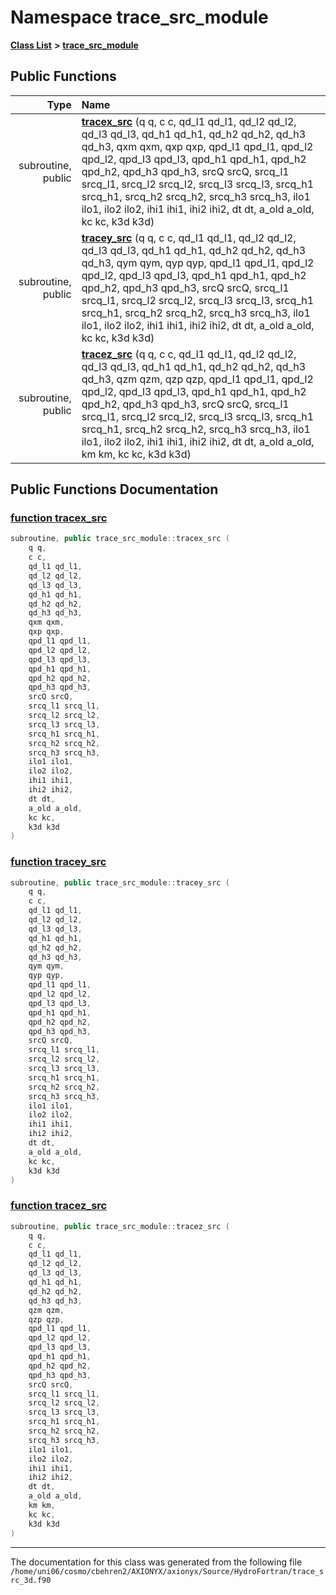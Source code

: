 
# Namespace trace\_src\_module


[**Class List**](annotated.md) **>** [**trace\_src\_module**](namespacetrace__src__module.md)




















## Public Functions

| Type | Name |
| ---: | :--- |
|  subroutine, public | [**tracex\_src**](namespacetrace__src__module.md#function-tracex-src) (q q, c c, qd\_l1 qd\_l1, qd\_l2 qd\_l2, qd\_l3 qd\_l3, qd\_h1 qd\_h1, qd\_h2 qd\_h2, qd\_h3 qd\_h3, qxm qxm, qxp qxp, qpd\_l1 qpd\_l1, qpd\_l2 qpd\_l2, qpd\_l3 qpd\_l3, qpd\_h1 qpd\_h1, qpd\_h2 qpd\_h2, qpd\_h3 qpd\_h3, srcQ srcQ, srcq\_l1 srcq\_l1, srcq\_l2 srcq\_l2, srcq\_l3 srcq\_l3, srcq\_h1 srcq\_h1, srcq\_h2 srcq\_h2, srcq\_h3 srcq\_h3, ilo1 ilo1, ilo2 ilo2, ihi1 ihi1, ihi2 ihi2, dt dt, a\_old a\_old, kc kc, k3d k3d) <br> |
|  subroutine, public | [**tracey\_src**](namespacetrace__src__module.md#function-tracey-src) (q q, c c, qd\_l1 qd\_l1, qd\_l2 qd\_l2, qd\_l3 qd\_l3, qd\_h1 qd\_h1, qd\_h2 qd\_h2, qd\_h3 qd\_h3, qym qym, qyp qyp, qpd\_l1 qpd\_l1, qpd\_l2 qpd\_l2, qpd\_l3 qpd\_l3, qpd\_h1 qpd\_h1, qpd\_h2 qpd\_h2, qpd\_h3 qpd\_h3, srcQ srcQ, srcq\_l1 srcq\_l1, srcq\_l2 srcq\_l2, srcq\_l3 srcq\_l3, srcq\_h1 srcq\_h1, srcq\_h2 srcq\_h2, srcq\_h3 srcq\_h3, ilo1 ilo1, ilo2 ilo2, ihi1 ihi1, ihi2 ihi2, dt dt, a\_old a\_old, kc kc, k3d k3d) <br> |
|  subroutine, public | [**tracez\_src**](namespacetrace__src__module.md#function-tracez-src) (q q, c c, qd\_l1 qd\_l1, qd\_l2 qd\_l2, qd\_l3 qd\_l3, qd\_h1 qd\_h1, qd\_h2 qd\_h2, qd\_h3 qd\_h3, qzm qzm, qzp qzp, qpd\_l1 qpd\_l1, qpd\_l2 qpd\_l2, qpd\_l3 qpd\_l3, qpd\_h1 qpd\_h1, qpd\_h2 qpd\_h2, qpd\_h3 qpd\_h3, srcQ srcQ, srcq\_l1 srcq\_l1, srcq\_l2 srcq\_l2, srcq\_l3 srcq\_l3, srcq\_h1 srcq\_h1, srcq\_h2 srcq\_h2, srcq\_h3 srcq\_h3, ilo1 ilo1, ilo2 ilo2, ihi1 ihi1, ihi2 ihi2, dt dt, a\_old a\_old, km km, kc kc, k3d k3d) <br> |








## Public Functions Documentation


### <a href="#function-tracex-src" id="function-tracex-src">function tracex\_src </a>


```cpp
subroutine, public trace_src_module::tracex_src (
    q q,
    c c,
    qd_l1 qd_l1,
    qd_l2 qd_l2,
    qd_l3 qd_l3,
    qd_h1 qd_h1,
    qd_h2 qd_h2,
    qd_h3 qd_h3,
    qxm qxm,
    qxp qxp,
    qpd_l1 qpd_l1,
    qpd_l2 qpd_l2,
    qpd_l3 qpd_l3,
    qpd_h1 qpd_h1,
    qpd_h2 qpd_h2,
    qpd_h3 qpd_h3,
    srcQ srcQ,
    srcq_l1 srcq_l1,
    srcq_l2 srcq_l2,
    srcq_l3 srcq_l3,
    srcq_h1 srcq_h1,
    srcq_h2 srcq_h2,
    srcq_h3 srcq_h3,
    ilo1 ilo1,
    ilo2 ilo2,
    ihi1 ihi1,
    ihi2 ihi2,
    dt dt,
    a_old a_old,
    kc kc,
    k3d k3d
) 
```



### <a href="#function-tracey-src" id="function-tracey-src">function tracey\_src </a>


```cpp
subroutine, public trace_src_module::tracey_src (
    q q,
    c c,
    qd_l1 qd_l1,
    qd_l2 qd_l2,
    qd_l3 qd_l3,
    qd_h1 qd_h1,
    qd_h2 qd_h2,
    qd_h3 qd_h3,
    qym qym,
    qyp qyp,
    qpd_l1 qpd_l1,
    qpd_l2 qpd_l2,
    qpd_l3 qpd_l3,
    qpd_h1 qpd_h1,
    qpd_h2 qpd_h2,
    qpd_h3 qpd_h3,
    srcQ srcQ,
    srcq_l1 srcq_l1,
    srcq_l2 srcq_l2,
    srcq_l3 srcq_l3,
    srcq_h1 srcq_h1,
    srcq_h2 srcq_h2,
    srcq_h3 srcq_h3,
    ilo1 ilo1,
    ilo2 ilo2,
    ihi1 ihi1,
    ihi2 ihi2,
    dt dt,
    a_old a_old,
    kc kc,
    k3d k3d
) 
```



### <a href="#function-tracez-src" id="function-tracez-src">function tracez\_src </a>


```cpp
subroutine, public trace_src_module::tracez_src (
    q q,
    c c,
    qd_l1 qd_l1,
    qd_l2 qd_l2,
    qd_l3 qd_l3,
    qd_h1 qd_h1,
    qd_h2 qd_h2,
    qd_h3 qd_h3,
    qzm qzm,
    qzp qzp,
    qpd_l1 qpd_l1,
    qpd_l2 qpd_l2,
    qpd_l3 qpd_l3,
    qpd_h1 qpd_h1,
    qpd_h2 qpd_h2,
    qpd_h3 qpd_h3,
    srcQ srcQ,
    srcq_l1 srcq_l1,
    srcq_l2 srcq_l2,
    srcq_l3 srcq_l3,
    srcq_h1 srcq_h1,
    srcq_h2 srcq_h2,
    srcq_h3 srcq_h3,
    ilo1 ilo1,
    ilo2 ilo2,
    ihi1 ihi1,
    ihi2 ihi2,
    dt dt,
    a_old a_old,
    km km,
    kc kc,
    k3d k3d
) 
```



------------------------------
The documentation for this class was generated from the following file `/home/uni06/cosmo/cbehren2/AXIONYX/axionyx/Source/HydroFortran/trace_src_3d.f90`
